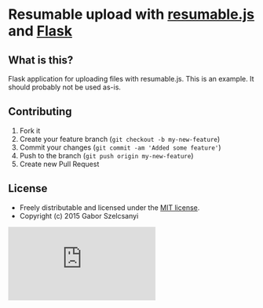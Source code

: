 # Resumable upload with [resumable.js](http://www.resumablejs.com/) and [Flask](http://flask.pocoo.org/)

## What is this?
Flask application for uploading files with resumable.js. This is an example. It should probably not be used as-is.

## Contributing

1. Fork it
2. Create your feature branch (`git checkout -b my-new-feature`)
3. Commit your changes (`git commit -am 'Added some feature'`)
4. Push to the branch (`git push origin my-new-feature`)
5. Create new Pull Request

## License

* Freely distributable and licensed under the [MIT license](http://szelcsanyi.mit-license.org/2015/license.html).
* Copyright (c) 2015 Gabor Szelcsanyi

[![image](https://ga-beacon.appspot.com/UA-56493884-1/resumable-upload/README.md)](https://github.com/szelcsanyi/resumable-upload)
